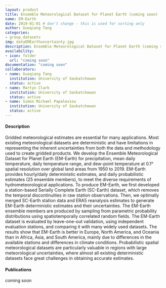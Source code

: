 ```yaml
---
layout: product
title: Ensemble Meteorological Dataset for Planet Earth (coming soon)
name: EM-Earth
date: 2019-01-01 # don't change - this is used for sorting only
author: Guoqiang Tang
categories:
- group_datasets
img: dataEMEarthuncertainty.jpg
description: Ensemble Meteorological Dataset for Planet Earth (coming soon)
availability:
- icon: folder 
  url: "coming soon"
documentation: "coming soon"
collaborators:
- name: Guoqiang Tang
  institution: University of Saskatchewan
  status: active
- name: Martyn Clark
  institution: University of Saskatchewan
  status: active
- name: Simon Michael Papalexiou
  institution: University of Saskatchewan
  status: active
---
```


#### Description
Gridded meteorological estimates are essential for many applications. Most existing meteorological datasets are deterministic and have limitations in representing the inherent uncertainties from both the data and methodology used to create gridded products. We develop the Ensemble Meteorological Dataset for Planet Earth (EM-Earth) for precipitation, mean daily temperature, daily temperature range, and dew-point temperature at 0.1° spatial resolution over global land areas from 1950 to 2019. EM-Earth provides hourly/daily deterministic estimates, and daily probabilistic estimates (25 ensemble members), to meet the diverse requirements of hydrometeorological applications. To produce EM-Earth, we first developed a station-based Serially Complete Earth (SC-Earth) dataset, which removes the temporal discontinuities in raw station observations. Then, we optimally merged SC-Earth station data and ERA5 reanalysis estimates to generate EM-Earth deterministic estimates and their uncertainties. The EM-Earth ensemble members are produced by sampling from parametric probability distributions using spatiotemporally correlated random fields. The EM-Earth dataset is evaluated by leave-one-out validation, using independent evaluation stations, and comparing it with many widely used datasets. The results show that EM-Earth is better in Europe, North America, and Oceania than in Africa, Asia, and South America, mainly due to differences in the available stations and differences in climate conditions. Probabilistic spatial meteorological datasets are particularly valuable in regions with large meteorological uncertainties, where almost all existing deterministic datasets face great challenges in obtaining accurate estimates.

#### Publications
coming soon
